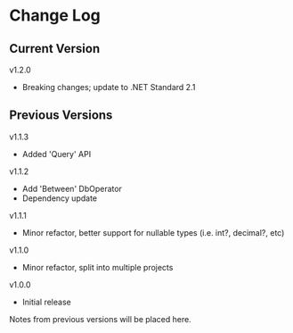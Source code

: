 # Change Log

## Current Version

v1.2.0

- Breaking changes; update to .NET Standard 2.1

## Previous Versions

v1.1.3

- Added 'Query' API

v1.1.2

- Add 'Between' DbOperator
- Dependency update

v1.1.1

- Minor refactor, better support for nullable types (i.e. int?, decimal?, etc) 

v1.1.0

- Minor refactor, split into multiple projects
 
v1.0.0

- Initial release

Notes from previous versions will be placed here.